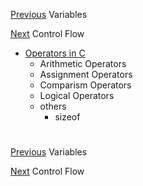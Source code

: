 [Previous](../02_Variables/variables.md) Variables

[Next](../03_Control_flow/control_flow.md) Control Flow

* [Operators in C](./operators.md)
	* Arithmetic Operators
	* Assignment Operators
	* Comparism Operators
	* Logical Operators
	* others
		* sizeof
#

#
[Previous](../02_Variables/variables.md) Variables

[Next](../03_Control_flow/control_flow.md) Control Flow